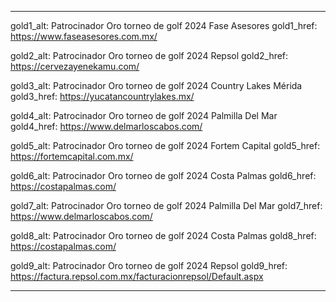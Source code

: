 ---

gold1_alt: Patrocinador Oro torneo de golf 2024 Fase Asesores
gold1_href: https://www.faseasesores.com.mx/

gold2_alt: Patrocinador Oro torneo de golf 2024 Repsol 
gold2_href: https://cervezayenekamu.com/

gold3_alt: Patrocinador Oro torneo de golf 2024 Country Lakes Mérida
gold3_href: https://yucatancountrylakes.mx/

gold4_alt: Patrocinador Oro torneo de golf 2024 Palmilla Del Mar
gold4_href: https://www.delmarloscabos.com/

gold5_alt: Patrocinador Oro torneo de golf 2024 Fortem Capital
gold5_href: https://fortemcapital.com.mx/

gold6_alt: Patrocinador Oro torneo de golf 2024 Costa Palmas 
gold6_href: https://costapalmas.com/

gold7_alt: Patrocinador Oro torneo de golf 2024 Palmilla Del Mar
gold7_href: https://www.delmarloscabos.com/

gold8_alt: Patrocinador Oro torneo de golf 2024 Costa Palmas
gold8_href: https://costapalmas.com/

gold9_alt: Patrocinador Oro torneo de golf 2024 Repsol
gold9_href: https://factura.repsol.com.mx/facturacionrepsol/Default.aspx


---